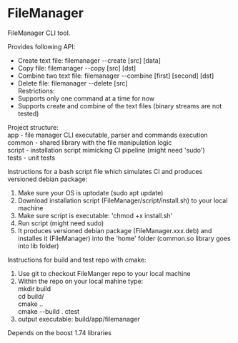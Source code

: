 # FileManager
FileManager CLI tool. 

Provides following API:
- Create text file: filemanager --create [src] [data]
- Copy file: filemanager --copy [src] [dst]
- Combine two text file: filemanager --combine [first] [second] [dst]
- Delete file: filemanager --delete [src]  
Restrictions:  
- Supports only one command at a time for now
- Supports create and combine of the text files (binary streams are not tested)  

Project structure:  
app - file manager CLI executable, parser and commands execution  
common - shared library with the file manipulation logic  
script - installation script mimicking CI pipeline  (might need 'sudo')  
tests - unit tests  


Instructions for a bash script file which simulates CI and produces versioned debian package:  
1) Make sure your OS is uptodate (sudo apt update)  
2) Download installation script (FileManager/script/install.sh) to your local machine  
3) Make sure script is executable: 'chmod +x install.sh'  
4) Run script (might need sudo)  
5) It produces versioned debian package (FileManager.xxx.deb) and installes it (FileManager) into the 'home' folder (common.so library goes into lib folder)


Instructions for build and test repo with cmake:  
1) Use git to checkout FileManger repo to your local machine  
2) Within the repo on your local mahine type:  
mkdir build  
cd build/  
cmake ..  
cmake --build .
ctest  
3) output executable: build/app/filemanager  

Depends on the boost 1.74 libraries

